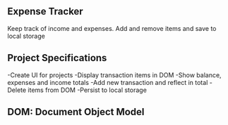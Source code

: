 ## Expense Tracker

Keep track of income and expenses. Add and remove items and save to local storage

## Project Specifications

-Create UI for projects
-Display transaction items in DOM
-Show balance, expenses and income totals
-Add new transaction and reflect in total
-Delete items from DOM
-Persist to local storage


## DOM: Document Object Model